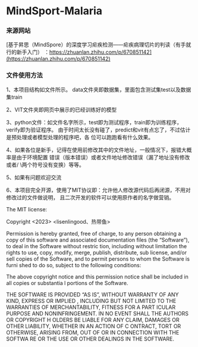 # MindSport-Malaria

### 来源网站
[基于昇思（MindSpore）的深度学习疟疾检测——疟疾病理切片的判读（有手就行的新手入门）
：https://zhuanlan.zhihu.com/p/670851142](https://zhuanlan.zhihu.com/p/670851142)

### 文件使用方法

1、本项目结构如文件所示。
data文件夹即数据集，里面包含测试集test以及数据集train

2、VIT文件夹即网页中展示的已经训练好的模型

3、python文件：如文件名字所示，test即为测试程序，train即为训练程序，verify即为验证程序。
由于时间太长没有碰了，predict和vit有点忘了，不过估计是预处理或者模型处理的程序吧，各
位可以跑跑看有什么效果。

4、如果各位是新手，记得在使用前修改其中的文件地址，一般情况下，报错大概率是由于环境配置
错误（版本错误）或者文件地址修改错误（漏了地址没有修改或者/ \两个符号没有变换）等等。

5、如果有问题欢迎交流


6、本项目完全开源，使用了MIT协议即：允许他人修改源代码后再闭源，不用对修改过的文件做说明，
且二次开发的软件可以使用原作者的名字做营销。

The MIT license:

Copyright <2023> <lisenlingood、热带鱼>

Permission is hereby granted, free of charge, to any person obtaining a copy of this software
 and associated documentation files (the “Software”), to deal in the Software without restric
tion, including without limitation the rights to use, copy, modify, merge, publish, distribute, sub
license, and/or sell copies of the Software, and to permit persons to whom the Software is furni
shed to do so, subject to the following conditions:

The above copyright notice and this permission notice shall be included in all copies or substantia
l portions of the Software.

THE SOFTWARE IS PROVIDED “AS IS”, WITHOUT WARRANTY OF ANY KIND, EXPRESS OR IMPLIED
, INCLUDING BUT NOT LIMITED TO THE WARRANTIES OF MERCHANTABILITY, FITNESS FOR A PART
ICULAR PURPOSE AND NONINFRINGEMENT. IN NO EVENT SHALL THE AUTHORS OR COPYRIGHT H
OLDERS BE LIABLE FOR ANY CLAIM, DAMAGES OR OTHER LIABILITY, WHETHER IN AN ACTION OF C
ONTRACT, TORT OR OTHERWISE, ARISING FROM, OUT OF OR IN CONNECTION WITH THE SOFTWA
RE OR THE USE OR OTHER DEALINGS IN THE SOFTWARE.